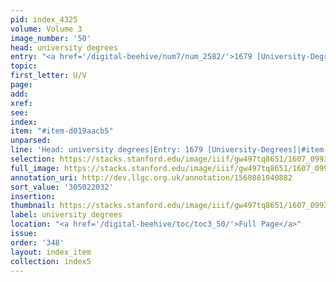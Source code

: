 ```yaml
---
pid: index_4325
volume: Volume 3
image_number: '50'
head: university degrees
entry: "<a href='/digital-beehive/num7/num_2582/'>1679 [University-Degrees]</a>"
topic:
first_letter: U/V
page:
add:
xref:
see:
index:
item: "#item-d019aacb5"
unparsed:
line: 'Head: university degrees|Entry: 1679 [University-Degrees]|#item-d019aacb5'
selection: https://stacks.stanford.edu/image/iiif/gw497tq8651/1607_0993/1097,2032,533,131/full/0/default.jpg
full_image: https://stacks.stanford.edu/image/iiif/gw497tq8651/1607_0993/full/full/0/default.jpg
annotation_uri: http://dev.llgc.org.uk/annotation/1560881940882
sort_value: '305022032'
insertion:
thumbnail: https://stacks.stanford.edu/image/iiif/gw497tq8651/1607_0993/1097,2032,533,131/150,/0/default.jpg
label: university degrees
location: "<a href='/digital-beehive/toc/toc3_50/'>Full Page</a>"
issue:
order: '348'
layout: index_item
collection: index5
---
```

